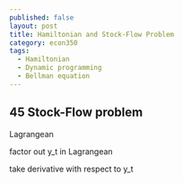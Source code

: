 ```yaml
---
published: false
layout: post
title: Hamiltonian and Stock-Flow Problem
category: econ350
tags:
  - Hamiltonian
  - Dynamic programming
  - Bellman equation
---
```

## 45 Stock-Flow problem

Lagrangean

factor out y_t in Lagrangean

take derivative with respect to y_t




